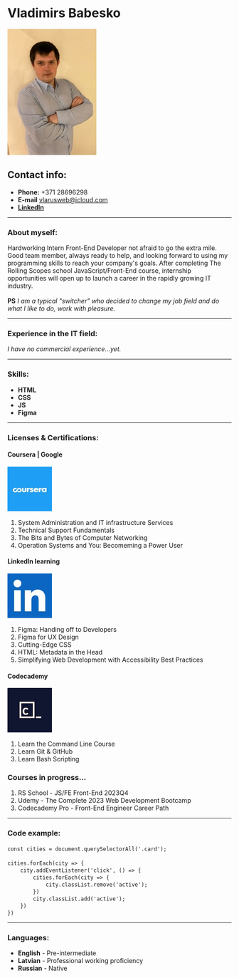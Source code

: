 # **Vladimirs Babesko**

![CV avatar](assets/images/CV_avatar_200px.jpg)

## **Contact info:**

* **Phone:** +371 28696298
* **E-mail** <vlarusweb@icloud.com>
* **[LinkedIn](https://www.linkedin.com/in/vladimirs-babesko-b89858230/)**

---

### **About myself:**

Hardworking Intern Front-End Developer not afraid to go the extra mile. Good team member, always ready to help, and looking forward to using my programming skills to reach your company's goals. After completing The Rolling Scopes school JavaScript/Front-End course, internship opportunities will open up to launch a career in the rapidly growing IT industry.
\
\
**PS** *I am a typical "switcher" who decided to change my job field and do what I like to do, work with pleasure.*

---

### **Experience in the IT field:**

*I have no commercial experience...yet.*

---

### **Skills:**

* **HTML**
* **CSS**
* **JS**
* **Figma**

---

### **Licenses & Certifications:**

#### **Coursera | Google**

![Coursera logo](assets/images/coursera.jpeg)

1. System Administration and IT infrastructure Services
2. Technical Support Fundamentals
3. The Bits and Bytes of Computer Networking
4. Operation Systems and You: Becomeming a Power User

#### **LinkedIn learning**

![LinkedIn logo](assets/images/linkedIn.jpeg)

1. Figma: Handing off to Developers
2. Figma for UX Design
3. Cutting-Edge CSS
4. HTML: Metadata in the Head
5. Simplifying Web Development with Accessibility Best Practices

#### **Codecademy**

![Codecademy logo](assets/images/codecademy.jpeg)

1. Learn the Command Line Course
2. Learn Git & GitHub
3. Learn Bash Scripting

### **Courses in progress...**

1. RS School - JS/FE Front-End 2023Q4
2. Udemy - The Complete 2023 Web Development Bootcamp
3. Codecademy Pro - Front-End Engineer Career Path

---

### **Code example:**

```JS
const cities = document.querySelectorAll('.card');

cities.forEach(city => {
    city.addEventListener('click', () => {
        cities.forEach(city => {
            city.classList.remove('active');
        })
        city.classList.add('active');
    })
})
```

---

### **Languages:**

* **English** - Pre-intermediate
* **Latvian** - Professional working proficiency
* **Russian** - Native
